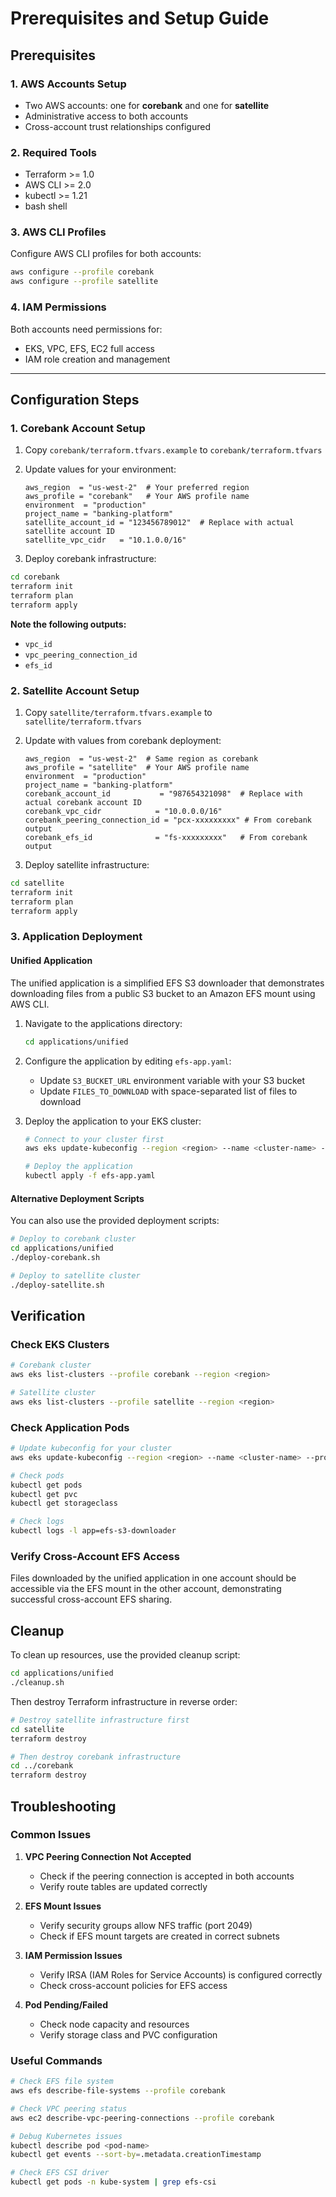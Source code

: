 # Prerequisites and Setup Guide

## Prerequisites

### 1. AWS Accounts Setup

- Two AWS accounts: one for **corebank** and one for **satellite**
- Administrative access to both accounts
- Cross-account trust relationships configured

### 2. Required Tools

- Terraform >= 1.0
- AWS CLI >= 2.0
- kubectl >= 1.21
- bash shell

### 3. AWS CLI Profiles

Configure AWS CLI profiles for both accounts:

```bash
aws configure --profile corebank
aws configure --profile satellite
```

### 4. IAM Permissions

Both accounts need permissions for:

- EKS, VPC, EFS, EC2 full access
- IAM role creation and management

---

## Configuration Steps

### 1. Corebank Account Setup

1. Copy `corebank/terraform.tfvars.example` to `corebank/terraform.tfvars`
2. Update values for your environment:

   ```hcl
   aws_region  = "us-west-2"  # Your preferred region
   aws_profile = "corebank"   # Your AWS profile name
   environment  = "production"
   project_name = "banking-platform"
   satellite_account_id = "123456789012"  # Replace with actual satellite account ID
   satellite_vpc_cidr   = "10.1.0.0/16"
   ```

3. Deploy corebank infrastructure:

```bash
cd corebank
terraform init
terraform plan
terraform apply
```

**Note the following outputs:**

- `vpc_id`
- `vpc_peering_connection_id`
- `efs_id`

### 2. Satellite Account Setup

1. Copy `satellite/terraform.tfvars.example` to `satellite/terraform.tfvars`
2. Update with values from corebank deployment:

   ```hcl
   aws_region  = "us-west-2"  # Same region as corebank
   aws_profile = "satellite"  # Your AWS profile name
   environment  = "production"
   project_name = "banking-platform"
   corebank_account_id           = "987654321098"  # Replace with actual corebank account ID
   corebank_vpc_cidr            = "10.0.0.0/16"
   corebank_peering_connection_id = "pcx-xxxxxxxxx" # From corebank output
   corebank_efs_id              = "fs-xxxxxxxxx"   # From corebank output
   ```

3. Deploy satellite infrastructure:

```bash
cd satellite
terraform init
terraform plan
terraform apply
```

### 3. Application Deployment

#### Unified Application

The unified application is a simplified EFS S3 downloader that demonstrates downloading files from a public S3 bucket to an Amazon EFS mount using AWS CLI.

1. Navigate to the applications directory:

   ```bash
   cd applications/unified
   ```

2. Configure the application by editing `efs-app.yaml`:
   - Update `S3_BUCKET_URL` environment variable with your S3 bucket
   - Update `FILES_TO_DOWNLOAD` with space-separated list of files to download

3. Deploy the application to your EKS cluster:

   ```bash
   # Connect to your cluster first
   aws eks update-kubeconfig --region <region> --name <cluster-name> --profile <profile>
   
   # Deploy the application
   kubectl apply -f efs-app.yaml
   ```

#### Alternative Deployment Scripts

You can also use the provided deployment scripts:

```bash
# Deploy to corebank cluster
cd applications/unified
./deploy-corebank.sh

# Deploy to satellite cluster
./deploy-satellite.sh
```

## Verification

### Check EKS Clusters

```bash
# Corebank cluster
aws eks list-clusters --profile corebank --region <region>

# Satellite cluster
aws eks list-clusters --profile satellite --region <region>
```

### Check Application Pods

```bash
# Update kubeconfig for your cluster
aws eks update-kubeconfig --region <region> --name <cluster-name> --profile <profile>

# Check pods
kubectl get pods
kubectl get pvc
kubectl get storageclass

# Check logs
kubectl logs -l app=efs-s3-downloader
```

### Verify Cross-Account EFS Access

Files downloaded by the unified application in one account should be accessible via the EFS mount in the other account, demonstrating successful cross-account EFS sharing.

## Cleanup

To clean up resources, use the provided cleanup script:

```bash
cd applications/unified
./cleanup.sh
```

Then destroy Terraform infrastructure in reverse order:

```bash
# Destroy satellite infrastructure first
cd satellite
terraform destroy

# Then destroy corebank infrastructure
cd ../corebank
terraform destroy
```

## Troubleshooting

### Common Issues

1. **VPC Peering Connection Not Accepted**
   - Check if the peering connection is accepted in both accounts
   - Verify route tables are updated correctly

2. **EFS Mount Issues**
   - Verify security groups allow NFS traffic (port 2049)
   - Check if EFS mount targets are created in correct subnets

3. **IAM Permission Issues**
   - Verify IRSA (IAM Roles for Service Accounts) is configured correctly
   - Check cross-account policies for EFS access

4. **Pod Pending/Failed**
   - Check node capacity and resources
   - Verify storage class and PVC configuration

### Useful Commands

```bash
# Check EFS file system
aws efs describe-file-systems --profile corebank

# Check VPC peering status
aws ec2 describe-vpc-peering-connections --profile corebank

# Debug Kubernetes issues
kubectl describe pod <pod-name>
kubectl get events --sort-by=.metadata.creationTimestamp

# Check EFS CSI driver
kubectl get pods -n kube-system | grep efs-csi
```
